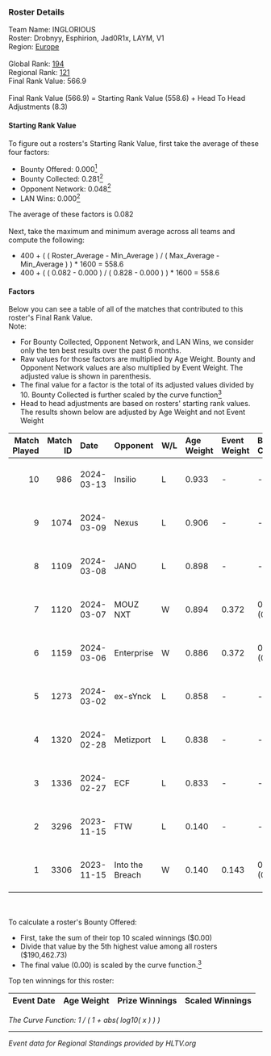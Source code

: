 ### Roster Details<br />
Team Name: INGLORIOUS<br />
Roster: Drobnyy, Esphirion, Jad0R1x, LAYM, V1<br />
Region: [Europe]( ../standings_europe.md)<br />
<br />
Global Rank: [194](../standings_global.md)<br />
Regional Rank: [121]( ../standings_europe.md)<br />
Final Rank Value:  566.9<br />
<br />
Final Rank Value (566.9) = Starting Rank Value (558.6) + Head To Head Adjustments (8.3)<br />

#### Starting Rank Value<br />
To figure out a rosters's Starting Rank Value, first take the average of these four factors:<br />
- Bounty Offered: 0.000[<sup>1</sup>](#table2)
- Bounty Collected: 0.281[<sup>2</sup>](#table1)
- Opponent Network: 0.048[<sup>2</sup>](#table1)
- LAN Wins: 0.000[<sup>2</sup>](#table1)

The average of these factors is 0.082<br />
<br />
Next, take the maximum and minimum average across all teams and compute the following:<br />
- 400 + ( ( Roster_Average - Min_Average ) / ( Max_Average - Min_Average ) ) * 1600 = 558.6
- 400 + ( ( 0.082 - 0.000 ) / ( 0.828 - 0.000 ) ) * 1600 = 558.6


#### Factors<br />
Below you can see a table of all of the matches that contributed to this roster's Final Rank Value.<br />
Note:<br />

- For Bounty Collected, Opponent Network, and LAN Wins, we consider only the ten best results over the past 6 months.
- Raw values for those factors are multiplied by Age Weight. Bounty and Opponent Network values are also multiplied by Event Weight. The adjusted value is shown in parenthesis.
- The final value for a factor is the total of its adjusted values divided by 10. Bounty Collected is further scaled by the curve function[<sup>3</sup>](#curveFunction)
- Head to head adjustments are based on rosters' starting rank values. The results shown below are adjusted by Age Weight and not Event Weight
<span id="table1"></span><br />


| Match Played | Match ID | Date       | Opponent        | W/L | Age Weight | Event Weight | Bounty Collected | Opponent Network | LAN Wins  | H2H Adj. | Roster                                |
| -: | -: | :- | :- | :- | :- | :- | :- | :- | :- | -: | :- |
|           10 |      986 | 2024-03-13 | Insilio         | L   | 0.933      | -            | -                | -                | -         |    -6.17 | Drobnyy, Esphirion, Jad0R1x, LAYM, V1 |
|            9 |     1074 | 2024-03-09 | Nexus           | L   | 0.906      | -            | -                | -                | -         |    -5.40 | Drobnyy, Esphirion, Jad0R1x, LAYM, V1 |
|            8 |     1109 | 2024-03-08 | JANO            | L   | 0.898      | -            | -                | -                | -         |   -11.88 | Drobnyy, Esphirion, Jad0R1x, LAYM, V1 |
|            7 |     1120 | 2024-03-07 | MOUZ NXT        | W   | 0.894      | 0.372        | 0.054 (0.018)    | 0.970 (0.323)    | 0 (0.000) |    24.91 | Drobnyy, Esphirion, Jad0R1x, LAYM, V1 |
|            6 |     1159 | 2024-03-06 | Enterprise      | W   | 0.886      | 0.372        | 0.026 (0.009)    | 0.452 (0.149)    | 0 (0.000) |    25.30 | Drobnyy, Esphirion, Jad0R1x, LAYM, V1 |
|            5 |     1273 | 2024-03-02 | ex-sYnck        | L   | 0.858      | -            | -                | -                | -         |    -6.78 | Drobnyy, Esphirion, Jad0R1x, LAYM, V1 |
|            4 |     1320 | 2024-02-28 | Metizport       | L   | 0.838      | -            | -                | -                | -         |    -1.97 | Drobnyy, Esphirion, Jad0R1x, LAYM, V1 |
|            3 |     1336 | 2024-02-27 | ECF             | L   | 0.833      | -            | -                | -                | -         |   -11.67 | Drobnyy, Esphirion, Jad0R1x, LAYM, V1 |
|            2 |     3296 | 2023-11-15 | FTW             | L   | 0.140      | -            | -                | -                | -         |    -1.57 | Drobnyy, Esphirion, Jad0R1x, LAYM, V1 |
|            1 |     3306 | 2023-11-15 | Into the Breach | W   | 0.140      | 0.143        | 0.037 (0.001)    | 0.225 (0.004)    | 0 (0.000) |     3.56 | Drobnyy, Esphirion, Jad0R1x, LAYM, V1 |

<br />
<span id="table2"></span><br />
To calculate a roster's Bounty Offered:<br />

- First, take the sum of their top 10 scaled winnings ($0.00)
- Divide that value by the 5th highest value among all rosters ($190,462.73)
- The final value (0.00) is scaled by the curve function.[<sup>3</sup>](#curveFunction)

Top ten winnings for this roster:<br />

| Event Date | Age Weight | Prize Winnings | Scaled Winnings |
| :- | -: | :- | :- |


<span id="curveFunction"></span>_The Curve Function: 1 / ( 1 + abs( log10( x ) ) )_<br />

---
_Event data for Regional Standings provided by HLTV.org_<br />
